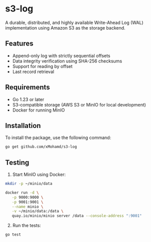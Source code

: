 # s3-log

A durable, distributed, and highly available Write-Ahead Log (WAL) implementation using Amazon S3 as the storage backend.

## Features

- Append-only log with strictly sequential offsets
- Data integrity verification using SHA-256 checksums
- Support for reading by offset
- Last record retrieval

## Requirements

- Go 1.23 or later
- S3-compatible storage (AWS S3 or MinIO for local development)
- Docker for running MinIO

## Installation

To install the package, use the following command:

```bash
go get github.com/xMohamd/s3-log
```

## Testing

1. Start MinIO using Docker:

```bash
mkdir -p ~/minio/data

docker run -d \
   -p 9000:9000 \
   -p 9001:9001 \
   --name minio \
   -v ~/minio/data:/data \
   quay.io/minio/minio server /data --console-address ":9001"
```

2. Run the tests:

```bash
go test 
```

